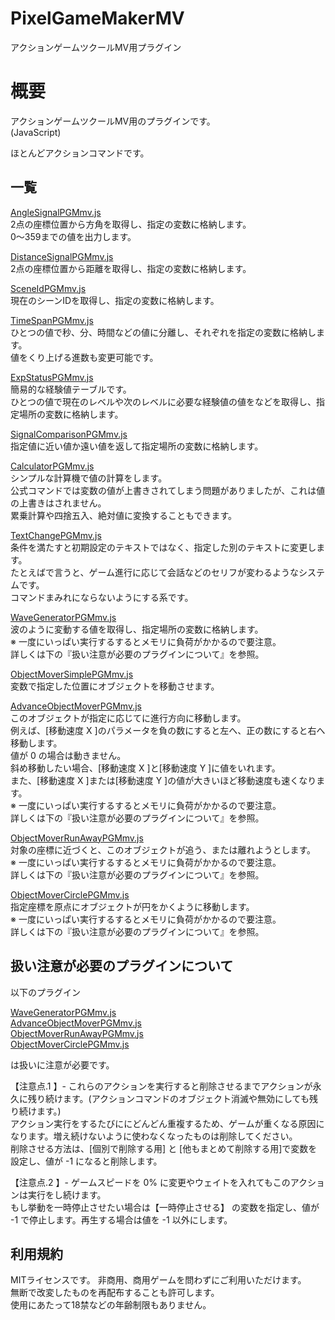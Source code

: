 # PixelGameMakerMV
アクションゲームツクールMV用プラグイン

# 概要

アクションゲームツクールMV用のプラグインです。  
(JavaScript)  
  
ほとんどアクションコマンドです。  
 
## 一覧

[AngleSignalPGMmv.js](https://github.com/buriburihamachi/PixelGameMakerMV/blob/main/AngleSignalPGMmv.js)  
2点の座標位置から方角を取得し、指定の変数に格納します。  
0～359までの値を出力します。  
  
[DistanceSignalPGMmv.js](https://github.com/buriburihamachi/PixelGameMakerMV/blob/main/DistanceSignalPGMmv.js)  
2点の座標位置から距離を取得し、指定の変数に格納します。  
  
[SceneIdPGMmv.js](https://github.com/buriburihamachi/PixelGameMakerMV/blob/main/SceneIdPGMmv.js)  
現在のシーンIDを取得し、指定の変数に格納します。  

[TimeSpanPGMmv.js](https://github.com/buriburihamachi/PixelGameMakerMV/blob/main/TimeSpanPGMmv.js)  
ひとつの値で秒、分、時間などの値に分離し、それぞれを指定の変数に格納します。  
値をくり上げる進数も変更可能です。  
  
[ExpStatusPGMmv.js](https://github.com/buriburihamachi/PixelGameMakerMV/blob/main/ExpStatusPGMmv.js)  
簡易的な経験値テーブルです。  
ひとつの値で現在のレベルや次のレベルに必要な経験値の値をなどを取得し、指定場所の変数に格納します。  
  
[SignalComparisonPGMmv.js](https://github.com/buriburihamachi/PixelGameMakerMV/blob/main/SignalComparisonPGMmv.js)  
指定値に近い値か遠い値を返して指定場所の変数に格納します。  
  
[CalculatorPGMmv.js](https://github.com/buriburihamachi/PixelGameMakerMV/blob/main/CalculatorPGMmv.js)  
シンプルな計算機で値の計算をします。  
公式コマンドでは変数の値が上書きされてしまう問題がありましたが、これは値の上書きはされません。  
累乗計算や四捨五入、絶対値に変換することもできます。  
  
[TextChangePGMmv.js](https://github.com/buriburihamachi/PixelGameMakerMV/blob/main/TextChangePGMmv.js)  
条件を満たすと初期設定のテキストではなく、指定した別のテキストに変更します。  
たとえばで言うと、ゲーム進行に応じて会話などのセリフが変わるようなシステムです。  
コマンドまみれにならないようにする系です。  
  
[WaveGeneratorPGMmv.js](https://github.com/buriburihamachi/PixelGameMakerMV/blob/main/WaveGeneratorPGMmv.js)  
波のように変動する値を取得し、指定場所の変数に格納します。  
※ 一度にいっぱい実行するするとメモリに負荷がかかるので要注意。  
詳しくは下の『扱い注意が必要のプラグインについて』を参照。  
  
[ObjectMoverSimplePGMmv.js](https://github.com/buriburihamachi/PixelGameMakerMV/blob/main/ObjectMoverSimplePGMmv.js)  
変数で指定した位置にオブジェクトを移動させます。  
  
[AdvanceObjectMoverPGMmv.js](https://github.com/buriburihamachi/PixelGameMakerMV/blob/main/AdvanceObjectMoverPGMmv.js)  
このオブジェクトが指定に応じてに進行方向に移動します。  
例えば、[移動速度 X ]のパラメータを負の数にすると左へ、正の数にすると右へ移動します。  
値が 0 の場合は動きません。  
斜め移動したい場合、[移動速度 X ]と[移動速度 Y ]に値をいれます。  
また、[移動速度 X ]または[移動速度 Y ]の値が大きいほど移動速度も速くなります。  
※ 一度にいっぱい実行するするとメモリに負荷がかかるので要注意。  
詳しくは下の『扱い注意が必要のプラグインについて』を参照。  
  
  
[ObjectMoverRunAwayPGMmv.js](https://github.com/buriburihamachi/PixelGameMakerMV/blob/main/ObjectMoverRunAwayPGMmv.js)  
対象の座標に近づくと、このオブジェクトが追う、または離れようとします。  
※ 一度にいっぱい実行するするとメモリに負荷がかかるので要注意。  
詳しくは下の『扱い注意が必要のプラグインについて』を参照。  
  
[ObjectMoverCirclePGMmv.js](https://github.com/buriburihamachi/PixelGameMakerMV/blob/main/ObjectMoverCirclePGMmv.js)  
指定座標を原点にオブジェクトが円をかくように移動します。  
※ 一度にいっぱい実行するするとメモリに負荷がかかるので要注意。  
詳しくは下の『扱い注意が必要のプラグインについて』を参照。  
  
  
## 扱い注意が必要のプラグインについて

以下のプラグイン  
  
[WaveGeneratorPGMmv.js](https://github.com/buriburihamachi/PixelGameMakerMV/blob/main/WaveGeneratorPGMmv.js)  
[AdvanceObjectMoverPGMmv.js](https://github.com/buriburihamachi/PixelGameMakerMV/blob/main/AdvanceObjectMoverPGMmv.js)  
[ObjectMoverRunAwayPGMmv.js](https://github.com/buriburihamachi/PixelGameMakerMV/blob/main/ObjectMoverRunAwayPGMmv.js)  
[ObjectMoverCirclePGMmv.js](https://github.com/buriburihamachi/PixelGameMakerMV/blob/main/ObjectMoverCirclePGMmv.js)  
  
は扱いに注意が必要です。  
  
【注意点.1 】- これらのアクションを実行すると削除させるまでアクションが永久に残り続けます。(アクションコマンドのオブジェクト消滅や無効にしても残り続けます。)  
           アクション実行をするたびににどんどん重複するため、ゲームが重くなる原因になります。増え続けないように使わなくなったものは削除してください。  
           削除させる方法は、[個別で削除する用] と [他もまとめて削除する用]で変数を設定し、値が -1 になると削除します。
  
【注意点.2 】- ゲームスピードを 0% に変更やウェイトを入れてもこのアクションは実行をし続けます。  
           もし挙動を一時停止させたい場合は【一時停止させる】 の変数を指定し、値が -1 で停止します。再生する場合は値を -1 以外にします。  
  
## 利用規約

MITライセンスです。
非商用、商用ゲームを問わずにご利用いただけます。  
無断で改変したものを再配布することも許可します。  
使用にあたって18禁などの年齢制限もありません。  
